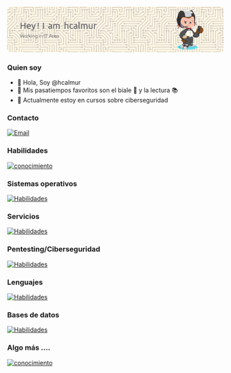 ![Header](./images/github-header-image.png)

### Quien soy

- :wave: Hola, Soy @hcalmur
- :eyes: Mis pasatiempos favoritos son el biale :dancer: y la lectura :books:
- :seedling: Actualmente estoy en cursos sobre ciberseguridad

### Contacto

[![Email](https://skillicons.dev/icons?i=gmail)](mailto:hcalmur@gmail.com)

### Habilidades

[![conocimiento](https://skillicons.dev/icons?i=linux,git,vim,github,gitlab,md,regex&perline=4)](https://skillicons.dev)

### Sistemas operativos

[![Habilidades](https://skillicons.dev/icons?i=debian,redhat,ubuntu,windows&perline=4)](https://skillicons.dev)

### Servicios

[![Habilidades](https://skillicons.dev/icons?i=git,docker,github,gitlab&perline=4)](https://skillicons.dev)

### Pentesting/Ciberseguridad

[![Habilidades](https://skillicons.dev/icons?i=kali&perline=4)](https://skillicons.dev)

### Lenguajes 

[![Habilidades](https://skillicons.dev/icons?i=bash,md,py,php&perline=4)](https://skillicons.dev)

### Bases de datos

[![Habilidades](https://skillicons.dev/icons?i=postgres,mysql,sqlite&perline=4)](https://skillicons.dev)


### Algo más ....

[![conocimiento](https://skillicons.dev/icons?i=obsidian&perline=4)](https://skillicons.dev)


<!---
hcalmur/hcalmur is a ✨ special ✨ repository because its `README.md` (this file) appears on your GitHub profile.
You can click the Preview link to take a look at your changes.
--->
